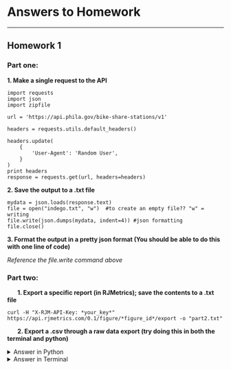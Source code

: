 # Answers to Homework

----

## Homework 1

### Part one:

**1. Make a single request to the API**
```
import requests
import json
import zipfile

url = 'https://api.phila.gov/bike-share-stations/v1'

headers = requests.utils.default_headers()

headers.update(
    {
        'User-Agent': 'Random User',
    }
)
print headers
response = requests.get(url, headers=headers)
```

**2. Save the output to a .txt file**

```
mydata = json.loads(response.text)
file = open("indego.txt", "w")  #to create an empty file?? "w" = writing
file.write(json.dumps(mydata, indent=4)) #json formatting
file.close()
```

**3. Format the output in a pretty json format (You should be able to do this with one line of code)**

*Reference the file.write command above*

### Part two:

&nbsp;&nbsp;&nbsp;&nbsp;&nbsp;&nbsp;**1. Export a specific report (in RJMetrics); save the contents to a .txt file**

```
curl -H "X-RJM-API-Key: *your_key*" https://api.rjmetrics.com/0.1/figure/*figure_id*/export -o "part2.txt"
```

&nbsp;&nbsp;&nbsp;&nbsp;&nbsp;&nbsp;**2. Export a .csv through a raw data export (try doing this in both the terminal and python)**

<details>
<summary>Answer in Python </summary>

exportid = 'INSERT EXPORT ID HERE'
apikey = 'INSERT API KEY HERE'

url1 = 'https://api.rjmetrics.com/0.1/export/' + exportid

h = {'X-RJM-API-Key': apikey}
response1 = requests.get(url1, headers=h)
print response1      

with open("example.zip", 'w') as f:
    f.write(response1.content)
zip = zipfile.ZipFile('example.zip')
zip.extractall()

</details>


<details> 
<summary> Answer in Terminal </summary>

curl -H "X-RJM-API-Key: *your_key*" https://api.rjmetrics.com/0.1/export/*table_id* > "part2-1.zip"
unzip exercise2.zip

</details>



